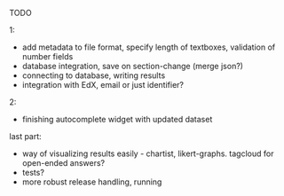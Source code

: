 TODO

1:
  - add metadata to file format, specify length of textboxes, validation of number fields
  - database integration, save on section-change (merge json?)
  - connecting to database, writing results
  - integration with EdX, email or just identifier?

2: 
  - finishing autocomplete widget with updated dataset

last part:
  - way of visualizing results easily - chartist, likert-graphs. tagcloud for open-ended answers?
  - tests?
  - more robust release handling, running
